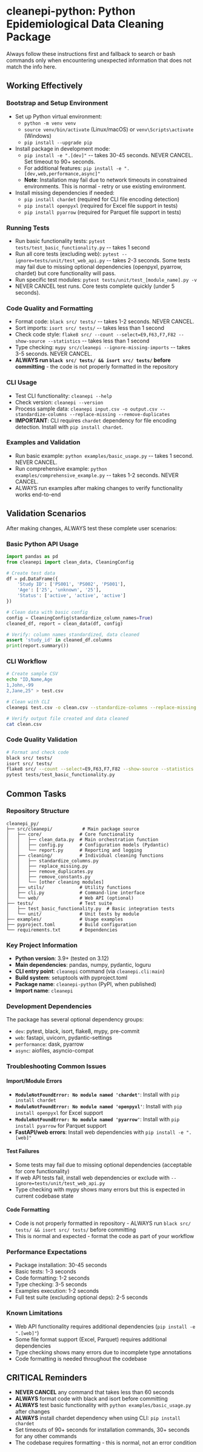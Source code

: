 # cleanepi-python: Python Epidemiological Data Cleaning Package

Always follow these instructions first and fallback to search or bash commands only when encountering unexpected information that does not match the info here.

## Working Effectively

### Bootstrap and Setup Environment
- Set up Python virtual environment:
  - `python -m venv venv`
  - `source venv/bin/activate` (Linux/macOS) or `venv\Scripts\activate` (Windows)
  - `pip install --upgrade pip`
- Install package in development mode:
  - `pip install -e ".[dev]"` -- takes 30-45 seconds. NEVER CANCEL. Set timeout to 90+ seconds.
  - For additional features: `pip install -e ".[dev,web,performance,async]"`
  - **Note**: Installation may fail due to network timeouts in constrained environments. This is normal - retry or use existing environment.
- Install missing dependencies if needed:
  - `pip install chardet` (required for CLI file encoding detection)
  - `pip install openpyxl` (required for Excel file support in tests)
  - `pip install pyarrow` (required for Parquet file support in tests)

### Running Tests
- Run basic functionality tests: `pytest tests/test_basic_functionality.py` -- takes 1 second
- Run all core tests (excluding web): `pytest --ignore=tests/unit/test_web_api.py` -- takes 2-3 seconds. Some tests may fail due to missing optional dependencies (openpyxl, pyarrow, chardet) but core functionality will pass.
- Run specific test modules: `pytest tests/unit/test_[module_name].py -v`
- NEVER CANCEL test runs. Core tests complete quickly (under 5 seconds).

### Code Quality and Formatting
- Format code: `black src/ tests/` -- takes 1-2 seconds. NEVER CANCEL.
- Sort imports: `isort src/ tests/` -- takes less than 1 second
- Check code style: `flake8 src/ --count --select=E9,F63,F7,F82 --show-source --statistics` -- takes less than 1 second
- Type checking: `mypy src/cleanepi --ignore-missing-imports` -- takes 3-5 seconds. NEVER CANCEL.
- **ALWAYS run `black src/ tests/ && isort src/ tests/` before committing** - the code is not properly formatted in the repository

### CLI Usage
- Test CLI functionality: `cleanepi --help`
- Check version: `cleanepi --version`
- Process sample data: `cleanepi input.csv -o output.csv --standardize-columns --replace-missing --remove-duplicates`
- **IMPORTANT**: CLI requires `chardet` dependency for file encoding detection. Install with `pip install chardet`.

### Examples and Validation
- Run basic example: `python examples/basic_usage.py` -- takes 1 second. NEVER CANCEL.
- Run comprehensive example: `python examples/comprehensive_example.py` -- takes 1-2 seconds. NEVER CANCEL.
- ALWAYS run examples after making changes to verify functionality works end-to-end

## Validation Scenarios

After making changes, ALWAYS test these complete user scenarios:

### Basic Python API Usage
```python
import pandas as pd
from cleanepi import clean_data, CleaningConfig

# Create test data
df = pd.DataFrame({
    'Study ID': ['PS001', 'PS002', 'PS001'],
    'Age': ['25', 'unknown', '25'],
    'Status': ['active', 'active', 'active']
})

# Clean data with basic config
config = CleaningConfig(standardize_column_names=True)
cleaned_df, report = clean_data(df, config)

# Verify: column names standardized, data cleaned
assert 'study_id' in cleaned_df.columns
print(report.summary())
```

### CLI Workflow
```bash
# Create sample CSV
echo "ID,Name,Age
1,John,-99
2,Jane,25" > test.csv

# Clean with CLI
cleanepi test.csv -o clean.csv --standardize-columns --replace-missing --na-strings="-99"

# Verify output file created and data cleaned
cat clean.csv
```

### Code Quality Validation
```bash
# Format and check code
black src/ tests/
isort src/ tests/
flake8 src/ --count --select=E9,F63,F7,F82 --show-source --statistics
pytest tests/test_basic_functionality.py
```

## Common Tasks

### Repository Structure
```
cleanepi_py/
├── src/cleanepi/           # Main package source
│   ├── core/              # Core functionality
│   │   ├── clean_data.py  # Main orchestration function
│   │   ├── config.py      # Configuration models (Pydantic)
│   │   └── report.py      # Reporting and logging
│   ├── cleaning/          # Individual cleaning functions
│   │   ├── standardize_columns.py
│   │   ├── replace_missing.py
│   │   ├── remove_duplicates.py
│   │   ├── remove_constants.py
│   │   └── [other cleaning modules]
│   ├── utils/             # Utility functions
│   ├── cli.py             # Command-line interface
│   └── web/               # Web API (optional)
├── tests/                 # Test suite
│   ├── test_basic_functionality.py  # Basic integration tests
│   └── unit/              # Unit tests by module
├── examples/              # Usage examples
├── pyproject.toml         # Build configuration
└── requirements.txt       # Dependencies
```

### Key Project Information
- **Python version**: 3.9+ (tested on 3.12)
- **Main dependencies**: pandas, numpy, pydantic, loguru
- **CLI entry point**: `cleanepi` command (via `cleanepi.cli:main`)
- **Build system**: setuptools with pyproject.toml
- **Package name**: `cleanepi-python` (PyPI, when published)
- **Import name**: `cleanepi`

### Development Dependencies
The package has several optional dependency groups:
- `dev`: pytest, black, isort, flake8, mypy, pre-commit
- `web`: fastapi, uvicorn, pydantic-settings
- `performance`: dask, pyarrow
- `async`: aiofiles, asyncio-compat

### Troubleshooting Common Issues

#### Import/Module Errors
- **`ModuleNotFoundError: No module named 'chardet'`**: Install with `pip install chardet`
- **`ModuleNotFoundError: No module named 'openpyxl'`**: Install with `pip install openpyxl` for Excel support
- **`ModuleNotFoundError: No module named 'pyarrow'`**: Install with `pip install pyarrow` for Parquet support
- **FastAPI/web errors**: Install web dependencies with `pip install -e ".[web]"`

#### Test Failures
- Some tests may fail due to missing optional dependencies (acceptable for core functionality)
- If web API tests fail, install web dependencies or exclude with `--ignore=tests/unit/test_web_api.py`
- Type checking with mypy shows many errors but this is expected in current codebase state

#### Code Formatting
- Code is not properly formatted in repository - ALWAYS run `black src/ tests/ && isort src/ tests/` before committing
- This is normal and expected - format the code as part of your workflow

### Performance Expectations
- Package installation: 30-45 seconds
- Basic tests: 1-3 seconds
- Code formatting: 1-2 seconds
- Type checking: 3-5 seconds
- Examples execution: 1-2 seconds
- Full test suite (excluding optional deps): 2-5 seconds

### Known Limitations
- Web API functionality requires additional dependencies (`pip install -e ".[web]"`)
- Some file format support (Excel, Parquet) requires additional dependencies
- Type checking shows many errors due to incomplete type annotations
- Code formatting is needed throughout the codebase

## CRITICAL Reminders
- **NEVER CANCEL** any command that takes less than 60 seconds
- **ALWAYS** format code with black and isort before committing
- **ALWAYS** test basic functionality with `python examples/basic_usage.py` after changes
- **ALWAYS** install chardet dependency when using CLI: `pip install chardet`
- Set timeouts of 90+ seconds for installation commands, 30+ seconds for any other commands
- The codebase requires formatting - this is normal, not an error condition